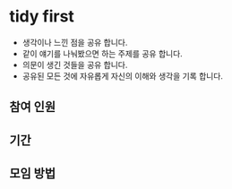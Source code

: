 # tidy first
- 생각이나 느낀 점을 공유 합니다.
- 같이 얘기를 나눠봤으면 하는 주제를 공유 합니다.
- 의문이 생긴 것들을 공유 합니다.
- 공유된 모든 것에 자유롭게 자신의 이해와 생각을 기록 합니다.

## 참여 인원

## 기간

## 모임 방법
